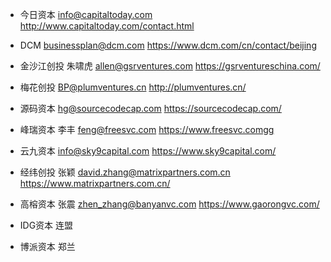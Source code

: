 - 今日资本    info@capitaltoday.com                      http://www.capitaltoday.com/contact.html
- DCM         businessplan@dcm.com                       https://www.dcm.com/cn/contact/beijing
 
- 金沙江创投  朱啸虎 allen@gsrventures.com               https://gsrventureschina.com/
- 梅花创投    BP@plumventures.cn                         http://plumventures.cn/ 
 
- 源码资本    hg@sourcecodecap.com                       https://sourcecodecap.com/
- 峰瑞资本    李丰 feng@freesvc.com                      https://www.freesvc.comgg
 
- 云九资本    info@sky9capital.com                       https://www.sky9capital.com/
- 经纬创投    张颖 david.zhang@matrixpartners.com.cn     https://www.matrixpartners.com.cn/
 
- 高榕资本    张震 zhen_zhang@banyanvc.com               https://www.gaorongvc.com/
- IDG资本     连盟
- 博派资本    郑兰
